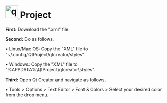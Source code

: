 # <a href="https://www.qt.io/" target="_blank" rel="noreferrer"> <img src="https://upload.wikimedia.org/wikipedia/commons/0/0b/Qt_logo_2016.svg" alt="qt" width="40" height="40"/> </a> Project

**First:**  Download the ".xml" file.

**Second:** Do as follows,

• Linux/Mac OS: Copy the "XML" file to "~/.config/QtProject/qtcreator/styles".

• Windows: Copy the "XML" file to "%APPDATA%\QtProject\qtcreator\styles".

**Third:** Open Qt Creator and navigate as follows,

• Tools > Options > Text Editor > Font & Colors > Select your desired color from the drop menu.
